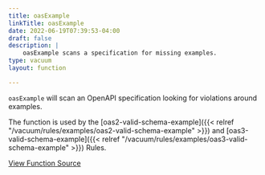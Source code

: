 ```yaml
---
title: oasExample
linkTitle: oasExample
date: 2022-06-19T07:39:53-04:00
draft: false
description: |
    oasExample scans a specification for missing examples.
type: vacuum
layout: function

---
```


`oasExample` will scan an OpenAPI specification looking for violations around examples. 

The function is used by 
the [oas2-valid-schema-example]({{< relref "/vacuum/rules/examples/oas2-valid-schema-example" >}}) 
and [oas3-valid-schema-example]({{< relref "/vacuum/rules/examples/oas3-valid-schema-example" >}}) Rules.

[View Function Source](https://github.com/daveshanley/vacuum/blob/main/functions/openapi/examples.go)